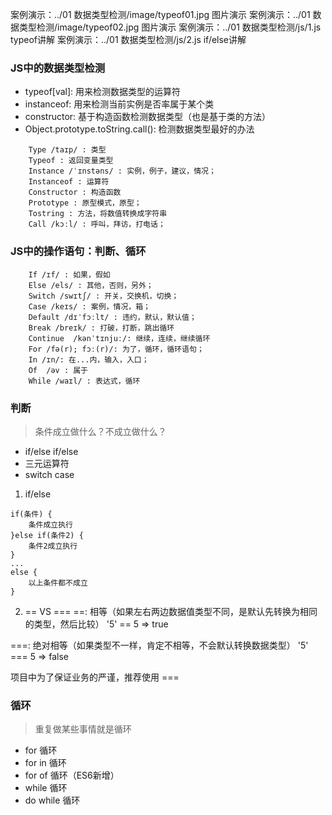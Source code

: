 案例演示：../01 数据类型检测/image/typeof01.jpg     图片演示
案例演示：../01 数据类型检测/image/typeof02.jpg     图片演示
案例演示：../01 数据类型检测/js/1.js                typeof讲解
案例演示：../01 数据类型检测/js/2.js                if/else讲解
### JS中的数据类型检测
- typeof[val]: 用来检测数据类型的运算符
- instanceof:  用来检测当前实例是否率属于某个类
- constructor: 基于构造函数检测数据类型（也是基于类的方法）
- Object.prototype.toString.call(): 检测数据类型最好的办法
```
    Type /taɪp/ : 类型
    Typeof : 返回变量类型
    Instance /ˈɪnstəns/ : 实例，例子，建议，情况； 
    Instanceof : 运算符
    Constructor : 构造函数
    Prototype : 原型模式，原型；
    Tostring : 方法，将数值转换成字符串
    Call /kɔːl/ : 呼叫，拜访，打电话；
```

### JS中的操作语句：判断、循环
```
    If /ɪf/ : 如果，假如
    Else /els/ : 其他，否则，另外；
    Switch /swɪtʃ/ : 开关，交换机，切换；
    Case /keɪs/ : 案例，情况，箱；
    Default /dɪˈfɔːlt/ : 违约，默认，默认值；
    Break /breɪk/ : 打破，打断，跳出循环
    Continue  /kənˈtɪnjuː/: 继续，连续，继续循环
    For /fə(r); fɔː(r)/: 为了，循环，循环语句；
    In /ɪn/: 在...内，输入，入口；
    Of  /əv : 属于
    While /waɪl/ : 表达式，循环
```

### 判断
> 条件成立做什么？不成立做什么？
- if/else if/else
- 三元运算符
- switch case

1. if/else
```
if(条件) {
    条件成立执行
}else if(条件2) {
    条件2成立执行
}
...
else {
    以上条件都不成立
}
```

2. == VS ===
==: 相等（如果左右两边数据值类型不同，是默认先转换为相同的类型，然后比较）
'5' == 5  => true

===: 绝对相等（如果类型不一样，肯定不相等，不会默认转换数据类型）
'5' === 5  => false

项目中为了保证业务的严谨，推荐使用 === 



### 循环
> 重复做某些事情就是循环
- for 循环
- for in 循环
- for of 循环（ES6新增）
- while 循环
- do while 循环

